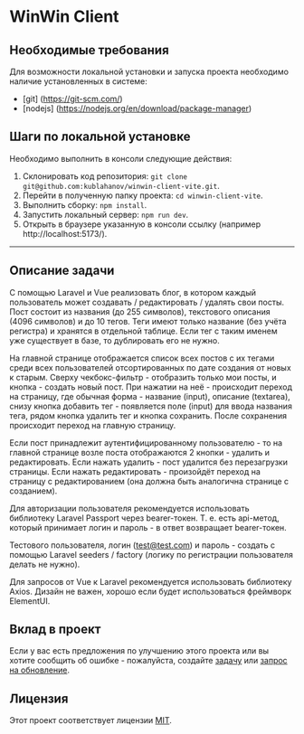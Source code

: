 # WinWin Client

## Необходимые требования

Для возможности локальной установки и запуска проекта необходимо наличие установленных в системе:

- [git] (https://git-scm.com/)
- [nodejs] (https://nodejs.org/en/download/package-manager)

## Шаги по локальной установке

Необходимо выполнить в консоли следующие действия:

1. Склонировать код репозитория: `git clone git@github.com:kublahanov/winwin-client-vite.git`.
2. Перейти в полученную папку проекта: `cd winwin-client-vite`.
3. Выполнить сборку: `npm install`.
4. Запустить локальный сервер: `npm run dev`.
5. Открыть в браузере указанную в консоли ссылку (например http://localhost:5173/).

---

## Описание задачи

С помощью Laravel и Vue реализовать блог, в котором каждый пользователь может создавать / редактировать / удалять свои
посты. Пост состоит из названия (до 255 символов), текстового описания (4096 символов) и до 10 тегов. Теги имеют только
название (без учёта регистра) и хранятся в отдельной таблице. Если тег с таким именем уже существует в базе, то
дублировать его не нужно.

На главной странице отображается список всех постов с их тегами среди всех пользователей отсортированных по дате
создания от новых к старым. Сверху чекбокс-фильтр - отобразить только мои посты, и кнопка - создать новый пост. При
нажатии на неё - происходит переход на страницу, где обычная форма - название (input), описание (textarea), снизу кнопка
добавить тег - появляется поле (input) для ввода названия тега, рядом кнопка удалить тег и кнопка сохранить. После
сохранения происходит переход на главную страницу.

Если пост принадлежит аутентифицированному пользователю - то на главной странице возле поста отображаются 2 кнопки -
удалить и редактировать. Если нажать удалить - пост удалится без перезагрузки страницы. Если нажать редактировать -
произойдёт переход на страницу с редактированием (она должна быть аналогична странице с созданием).

Для авторизации пользователя рекомендуется использовать библиотеку Laravel Passport через bearer-токен.
Т. е. есть api-метод, который принимает логин и пароль - в ответ возвращает bearer-токен.

Тестового пользователя, логин (test@test.com) и пароль - создать с помощью Laravel seeders / factory (логику по
регистрации пользователя делать не нужно).

Для запросов от Vue к Laravel рекомендуется использовать библиотеку Axios. Дизайн не важен, хорошо если будет
использоваться фреймворк ElementUI.

## Вклад в проект

Если у вас есть предложения по улучшению этого проекта или вы хотите сообщить об ошибке - пожалуйста,
создайте [задачу](https://github.com/kublahanov/winwin-client-vite/issues) или
[запрос на обновление](https://github.com/kublahanov/winwin-client-vite/pulls).

## Лицензия

Этот проект соответствует лицензии [MIT](https://opensource.org/licenses/MIT).
